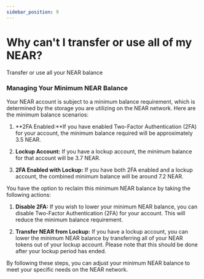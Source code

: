 ```yaml
---
sidebar_position: 9
---
```


# Why can't I transfer or use all of my NEAR?

Transfer or use all your NEAR balance

### Managing Your Minimum NEAR Balance

Your NEAR account is subject to a minimum balance requirement, which is determined by the storage you are utilizing on the NEAR network. Here are the minimum balance scenarios:

1. **2FA Enabled:**If you have enabled Two-Factor Authentication (2FA) for your account, the minimum balance required will be approximately 3.5 NEAR.

2. **Lockup Account:** If you have a lockup account, the minimum balance for that account will be 3.7 NEAR.

3. **2FA Enabled with Lockup:** If you have both 2FA enabled and a lockup account, the combined minimum balance will be around 7.2 NEAR.

You have the option to reclaim this minimum NEAR balance by taking the following actions:

1. **Disable 2FA:** If you wish to lower your minimum NEAR balance, you can disable Two-Factor Authentication (2FA) for your account. This will reduce the minimum balance requirement.

2. **Transfer NEAR from Lockup:** If you have a lockup account, you can lower the minimum NEAR balance by transferring all of your NEAR tokens out of your lockup account. Please note that this should be done after your lockup period has ended.

By following these steps, you can adjust your minimum NEAR balance to meet your specific needs on the NEAR network.
